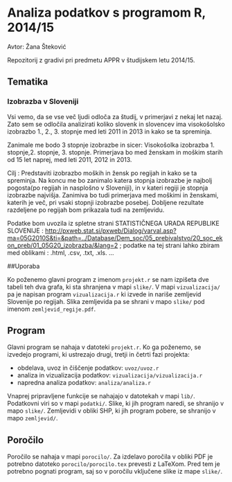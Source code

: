 # Analiza podatkov s programom R, 2014/15

Avtor: Žana Šteković

Repozitorij z gradivi pri predmetu APPR v študijskem letu 2014/15.

## Tematika

### Izobrazba v Sloveniji

Vsi vemo, da se vse več ljudi odloča za študij, v primerjavi z nekaj let nazaj. Zato sem se odločila analizirati koliko slovenk in slovencev ima visokošolsko izobrazbo 1., 2., 3. stopnje med leti 2011 in 2013 in kako se ta spreminja.

Zanimale me bodo 3 stopnje izobrazbe in sicer: Visokošolka izobrazba 1. stopnje,2. stopnje, 3. stopnje. Primerjava bo med ženskam in moškim starih od 15 let naprej, med leti 2011, 2012 in 2013.

Cilj : Predstaviti izobrazbo moških in žensk po regijah in kako se ta spreminja. Na koncu me bo zanimalo katera stopnja izobrazbe je najbolj pogosta(po regijah in nasplošno v Sloveniji), in v kateri regiji je stopnja izobrazbe najvišja. Zanimiva bo tudi primerjava med moškimi in ženskami, katerih je več, pri vsaki stopnji izobrazbe posebej. Dobljene rezultate razdeljene po regijah bom prikazala tudi na zemljevidu.

Podatke bom uvozila iz spletne strani STATISTIČNEGA URADA REPUBLIKE SLOVENIJE : http://pxweb.stat.si/pxweb/Dialog/varval.asp?ma=05G2010S&ti=&path=../Database/Dem_soc/05_prebivalstvo/20_soc_ekon_preb/01_05G20_izobrazba/&lang=2 ; podatke na tej strani lahko zbiram med oblikami : .html, .csv, .txt, .xls. ... 


##Uporaba

Ko poženemo glavni program z imenom `projekt.r` se nam izpišeta dve tabeli teh dva grafa, ki sta shranjena v mapi `slike/`. V mapi `vizualizacija/` pa je napisan program `vizualizacija.r` ki izvede in nariše zemljevid Slovenije po regijah. Slika zemljevida pa se shrani v mapo `slike/` pod imenom `zemljevid_regije.pdf`.

## Program

Glavni program se nahaja v datoteki `projekt.r`. Ko ga poženemo, se izvedejo
programi, ki ustrezajo drugi, tretji in četrti fazi projekta:

* obdelava, uvoz in čiščenje podatkov: `uvoz/uvoz.r`
* analiza in vizualizacija podatkov: `vizualizacija/vizualizacija.r`
* napredna analiza podatkov: `analiza/analiza.r`

Vnaprej pripravljene funkcije se nahajajo v datotekah v mapi `lib/`. Podatkovni
viri so v mapi `podatki/`. Slike, ki jih program naredi, se shranijo v mapo
`slike/`. Zemljevidi v obliki SHP, ki jih program pobere, se shranijo v mapo
`zemljevid/`.

## Poročilo

Poročilo se nahaja v mapi `porocilo/`. Za izdelavo poročila v obliki PDF je
potrebno datoteko `porocilo/porocilo.tex` prevesti z LaTeXom. Pred tem je
potrebno pognati program, saj so v poročilu vključene slike iz mape `slike/`.
